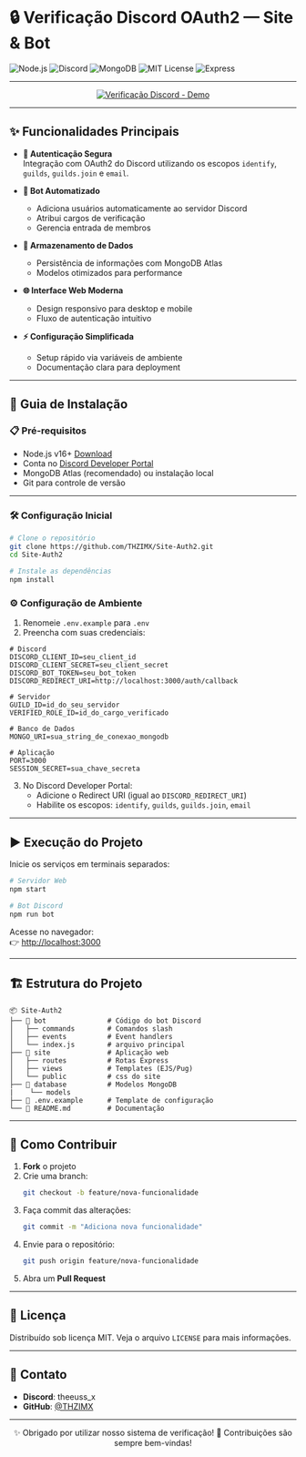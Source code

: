 # 🔒 Verificação Discord OAuth2 — Site & Bot

![Node.js](https://img.shields.io/badge/Node.js-16%2B-green?logo=node.js) ![Discord](https://img.shields.io/badge/Discord-Verified-blue?logo=discord) ![MongoDB](https://img.shields.io/badge/MongoDB-Atlas-green?logo=mongodb) ![MIT License](https://img.shields.io/badge/License-MIT-blue.svg) ![Express](https://img.shields.io/badge/Express.js-4.x-lightgrey?logo=express)

---

<div align="center">

[![Verificação Discord - Demo](https://media.giphy.com/media/Ju7l5y9osyymQ/giphy.gif)](https://github.com/THZIMX/Site-Auth2)

</div>

---

## ✨ Funcionalidades Principais

- **🔐 Autenticação Segura**  
  Integração com OAuth2 do Discord utilizando os escopos `identify`, `guilds`, `guilds.join` e `email`.

- **🤖 Bot Automatizado**  
  - Adiciona usuários automaticamente ao servidor Discord  
  - Atribui cargos de verificação  
  - Gerencia entrada de membros  

- **💾 Armazenamento de Dados**  
  - Persistência de informações com MongoDB Atlas  
  - Modelos otimizados para performance  

- **🌐 Interface Web Moderna**  
  - Design responsivo para desktop e mobile  
  - Fluxo de autenticação intuitivo  

- **⚡ Configuração Simplificada**  
  - Setup rápido via variáveis de ambiente  
  - Documentação clara para deployment  

---

## 🚀 Guia de Instalação

### 📋 Pré-requisitos

- Node.js v16+ [Download](https://nodejs.org/)  
- Conta no [Discord Developer Portal](https://discord.com/developers/applications)  
- MongoDB Atlas (recomendado) ou instalação local  
- Git para controle de versão  

---

### 🛠 Configuração Inicial

```bash
# Clone o repositório
git clone https://github.com/THZIMX/Site-Auth2.git
cd Site-Auth2

# Instale as dependências
npm install
```

### ⚙ Configuração de Ambiente

1. Renomeie `.env.example` para `.env`  
2. Preencha com suas credenciais:

```env
# Discord
DISCORD_CLIENT_ID=seu_client_id
DISCORD_CLIENT_SECRET=seu_client_secret
DISCORD_BOT_TOKEN=seu_bot_token
DISCORD_REDIRECT_URI=http://localhost:3000/auth/callback

# Servidor
GUILD_ID=id_do_seu_servidor
VERIFIED_ROLE_ID=id_do_cargo_verificado

# Banco de Dados
MONGO_URI=sua_string_de_conexao_mongodb

# Aplicação
PORT=3000
SESSION_SECRET=sua_chave_secreta
```

3. No Discord Developer Portal:  
   - Adicione o Redirect URI (igual ao `DISCORD_REDIRECT_URI`)  
   - Habilite os escopos: `identify`, `guilds`, `guilds.join`, `email`  

---

## ▶ Execução do Projeto

Inicie os serviços em terminais separados:

```bash
# Servidor Web
npm start

# Bot Discord
npm run bot
```

Acesse no navegador:  
👉 [http://localhost:3000](http://localhost:3000)

---

## 🏗 Estrutura do Projeto

```
📦 Site-Auth2
├── 📂 bot               # Código do bot Discord
│   ├── commands        # Comandos slash
│   ├── events          # Event handlers
│   └── index.js        # arquivo principal
├── 📂 site              # Aplicação web
│   ├── routes          # Rotas Express
│   ├── views           # Templates (EJS/Pug)
│   └── public          # css do site
├── 📂 database          # Modelos MongoDB
|    └── models
├── 📄 .env.example      # Template de configuração
└── 📄 README.md         # Documentação
```

---

## 🤝 Como Contribuir

1. **Fork** o projeto  
2. Crie uma branch:  
   ```bash
   git checkout -b feature/nova-funcionalidade
   ```
3. Faça commit das alterações:  
   ```bash
   git commit -m "Adiciona nova funcionalidade"
   ```
4. Envie para o repositório:  
   ```bash
   git push origin feature/nova-funcionalidade
   ```
5. Abra um **Pull Request**

---

## 📜 Licença

Distribuído sob licença MIT. Veja o arquivo `LICENSE` para mais informações.

---

## 📩 Contato

- **Discord**: theeuss_x  
- **GitHub**: [@THZIMX](https://github.com/THZIMX) 

---

<div align="center">
✨ Obrigado por utilizar nosso sistema de verificação!  
🚀 Contribuições são sempre bem-vindas!
</div>
